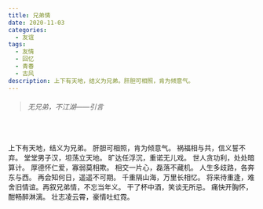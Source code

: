 ```yaml
---
title: 兄弟情
date: 2020-11-03
categories:
  - 友谊
tags:
  - 友情
  - 回忆
  - 青春
  - 古风
description: 上下有天地，结义为兄弟。肝胆可相照，肯为倾意气。
---
```


> ###### 无兄弟，不江湖——引言

<br/>

上下有天地，结义为兄弟。
肝胆可相照，肯为倾意气。
祸福相与共，信义誓不弃。
堂堂男子汉，坦荡立天地。
旷达任浮沉，重诺无儿戏。
世人贪功利，处处暗算计。
厚德怀仁爱，寡弱莫相欺。
相交一片心，磊落不藏机。
人生多歧路，各奔东与西。
再会知何日，遥遥不可期。
千重隔山海，万里长相忆。
将来待重逢，难舍旧情谊。
​再叙兄弟情，不忘当年义。
干了杯中酒，笑谈无所忌。
痛快开胸怀，酣畅醉淋漓。
壮志凌云霄，豪情吐虹霓。